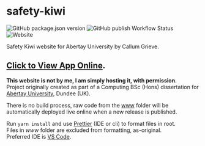 # safety-kiwi

![GitHub package.json version](https://img.shields.io/github/package-json/v/jamiegluk/safety-kiwi?color=blue)
![GitHub publish Workflow Status](https://img.shields.io/github/workflow/status/jamiegluk/safety-kiwi/Publish%20Website?label=publish)
![Website](https://img.shields.io/website?url=https%3A%2F%memes.jamiegl.com%2Fkiwi)

Safety Kiwi website for Abertay University by Callum Grieve.

## [Click to View App Online](https://memes.jamiegl.com/kiwi).

**This website is not by me, I am simply hosting it, with permission.**  
Project originally created as part of a Computing BSc (Hons) dissertation for [Abertay University](https://abertay.ac.uk), Dundee (UK).

There is no build process, raw code from the [www](www) folder will be automatically deployed live online when a new release is published.

Run `yarn install` and use [Prettier](https://prettier.io) (IDE or cli) to format files in root.  
Files in _www_ folder are excluded from formatting, as-original.  
Preferred IDE is [VS Code](https://code.visualstudio.com/).
